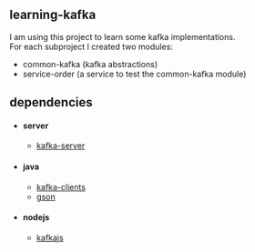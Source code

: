 ## learning-kafka
I am using this project to learn some kafka implementations.</br>
For each subproject I created two modules:
- common-kafka (kafka abstractions)
- service-order (a service to test the common-kafka module)

## dependencies 
- #### server
    - [kafka-server](https://kafka.apache.org/quickstart) 
- #### java
    - [kafka-clients](https://mvnrepository.com/artifact/org.apache.kafka/kafka-clients )
    - [gson](https://mvnrepository.com/artifact/com.google.code.gson/gson)

- #### nodejs
    - [kafkajs](https://kafka.js.org/)
